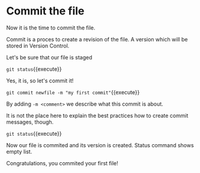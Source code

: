 # Commit the file

Now it is the time to commit the file.

Commit is a proces to create a revision of the file. A version
which will be stored in Version Control.

Let's be sure that our file is staged

`git status`{{execute}}

Yes, it is, so let's commit it!

`git commit newfile -m "my first commit"`{{execute}}

By adding `-m <comment>` we describe what this commit is about.

It is not the place here to explain the best practices how to
create commit messages, though.

`git status`{{execute}}

Now our file is commited and its version is created.
Status command shows empty list.

Congratulations, you commited your first file!
